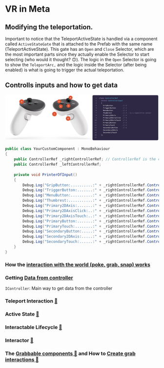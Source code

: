 # VR in Meta

## Modifying the teleportation.
Important to notice that the TeleportActiveState is handled via a component called `ActiveStateGate` that is attached to the Prefab with the same name (TeleportActiveState). This gate has an `Open` and `Close` Selector, which are the most important parts since they actually enable the Selector to start selecting (who would it thought? 🙃). The logic in the `Open` Selector is going to show the `TeleportArc,` and the logic inside the Selector (after being enabled) is what is going to trigger the actual teleportation.

## Controlls inputs and how to get data
<img width="800" alt="image" src="/Assets/Art/Images/controlls_inputs.png"></br>

```C#
public class YourCustomComponent : MonoBehaviour
{
    public ControllerRef _rightControllerRef; // ControllerRef is the carrier of the IController interface that allows to the in input data
    public ControllerRef _leftControllerRef;

    private void PrinterOfInput()
    {
        Debug.Log("GripButton:..........:" + _rightControllerRef.ControllerInput.GripButton);
        Debug.Log("TriggerButton:.......:" + _rightControllerRef.ControllerInput.TriggerButton);
        Debug.Log("MenuButton:..........:" + _rightControllerRef.ControllerInput.MenuButton);
        Debug.Log("Thumbrest:...........:" + _rightControllerRef.ControllerInput.Thumbrest);
        Debug.Log("Primary2DAxis:.......:" + _rightControllerRef.ControllerInput.Primary2DAxis);
        Debug.Log("Primary2DAxisClick:..:" + _rightControllerRef.ControllerInput.Primary2DAxisClick);
        Debug.Log("Primary2DAxisTouch:..:" + _rightControllerRef.ControllerInput.Primary2DAxisTouch);
        Debug.Log("PrimaryButton:.......:" + _rightControllerRef.ControllerInput.PrimaryButton);
        Debug.Log("PrimaryTouch:........:" + _rightControllerRef.ControllerInput.PrimaryTouch);
        Debug.Log("SecondaryButton:.....:" + _rightControllerRef.ControllerInput.SecondaryButton);
        Debug.Log("Secondary2DAxis:.....:" + _rightControllerRef.ControllerInput.Secondary2DAxis);
        Debug.Log("SecondaryTouch:......:" + _rightControllerRef.ControllerInput.SecondaryTouch);
    }
}
```

### How the [interaction with the world (poke, grab, snap) works](https://developers.meta.com/horizon/documentation/unity/unity-isdk-architectural-overview/)

### Getting [Data from controller](https://developers.meta.com/horizon/documentation/unity/unity-isdk-input-processing#controller)

`IController`: Main way to get data from the controller

### Teleport Interaction [🔗](https://developers.meta.com/horizon/documentation/unity/unity-isdk-teleport-interaction#teleport-interactor)

### Active State [🔗](https://developers.meta.com/horizon/unity/unity-isdk-use-active-state/?doc_root=documentation)

### Interactable Lifecycle [🔗](https://developers.meta.com/horizon/documentation/unity/unity-isdk-interactor-interactable-lifecycle/)

### Interactor [🔗](https://developers.meta.com/horizon/documentation/unity/unity-isdk-interactor)

### The [Grabbable components 🔗](https://developers.meta.com/horizon/documentation/unity/unity-isdk-grabbable/) and How to [Create grab interactions 🔗](https://developers.meta.com/horizon/documentation/unity/unity-isdk-create-hand-grab-interactions-legacy/)